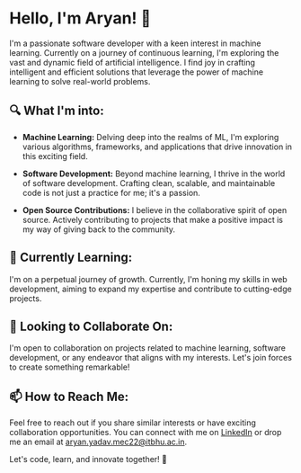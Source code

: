 # Hello, I'm Aryan! 👋

I'm a passionate software developer with a keen interest in machine learning. Currently on a journey of continuous learning, I'm exploring the vast and dynamic field of artificial intelligence. I find joy in crafting intelligent and efficient solutions that leverage the power of machine learning to solve real-world problems.

## 🔍 What I'm into:

- **Machine Learning:** Delving deep into the realms of ML, I'm exploring various algorithms, frameworks, and applications that drive innovation in this exciting field.

- **Software Development:** Beyond machine learning, I thrive in the world of software development. Crafting clean, scalable, and maintainable code is not just a practice for me; it's a passion.

- **Open Source Contributions:** I believe in the collaborative spirit of open source. Actively contributing to projects that make a positive impact is my way of giving back to the community.

## 🌱 Currently Learning:

I'm on a perpetual journey of growth. Currently, I'm honing my skills in web development, aiming to expand my expertise and contribute to cutting-edge projects.

## 💞 Looking to Collaborate On:

I'm open to collaboration on projects related to machine learning, software development, or any endeavor that aligns with my interests. Let's join forces to create something remarkable!

## 📫 How to Reach Me:

Feel free to reach out if you share similar interests or have exciting collaboration opportunities. You can connect with me on [LinkedIn](www.linkedin.com/in/aryan-yadav-64b210258) or drop me an email at aryan.yadav.mec22@itbhu.ac.in.

Let's code, learn, and innovate together! 🚀


